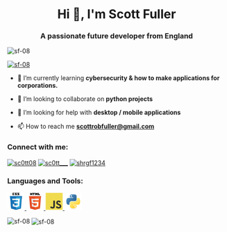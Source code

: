 <h1 align="center">Hi 👋, I'm Scott Fuller</h1>
<h3 align="center">A passionate future developer from England</h3>

<p align="left"> <img src="https://komarev.com/ghpvc/?username=sf-08&label=Profile%20views&color=0e75b6&style=flat" alt="sf-08" /> </p>

<p align="left"> <a href="https://github.com/ryo-ma/github-profile-trophy"><img src="https://github-profile-trophy.vercel.app/?username=sf-08" alt="sf-08" /></a> </p>

- 🌱 I’m currently learning **cybersecurity & how to make applications for corporations.**

- 👯 I’m looking to collaborate on **python projects**

- 🤝 I’m looking for help with **desktop / mobile applications**

- 📫 How to reach me **scottrobfuller@gmail.com**

<h3 align="left">Connect with me:</h3>
<p align="left">
<a href="https://twitter.com/sc0tt08" target="blank"><img align="center" src="https://raw.githubusercontent.com/rahuldkjain/github-profile-readme-generator/master/src/images/icons/Social/twitter.svg" alt="sc0tt08" height="30" width="40" /></a>
<a href="https://instagram.com/sc0tt___" target="blank"><img align="center" src="https://raw.githubusercontent.com/rahuldkjain/github-profile-readme-generator/master/src/images/icons/Social/instagram.svg" alt="sc0tt___" height="30" width="40" /></a>
<a href="https://www.hackerrank.com/shrgf1234" target="blank"><img align="center" src="https://raw.githubusercontent.com/rahuldkjain/github-profile-readme-generator/master/src/images/icons/Social/hackerrank.svg" alt="shrgf1234" height="30" width="40" /></a>
</p>

<h3 align="left">Languages and Tools:</h3>
<p align="left"> <a href="https://www.w3schools.com/css/" target="_blank" rel="noreferrer"> <img src="https://raw.githubusercontent.com/devicons/devicon/master/icons/css3/css3-original-wordmark.svg" alt="css3" width="40" height="40"/> </a> <a href="https://www.w3.org/html/" target="_blank" rel="noreferrer"> <img src="https://raw.githubusercontent.com/devicons/devicon/master/icons/html5/html5-original-wordmark.svg" alt="html5" width="40" height="40"/> </a> <a href="https://developer.mozilla.org/en-US/docs/Web/JavaScript" target="_blank" rel="noreferrer"> <img src="https://raw.githubusercontent.com/devicons/devicon/master/icons/javascript/javascript-original.svg" alt="javascript" width="40" height="40"/> </a> <a href="https://www.python.org" target="_blank" rel="noreferrer"> <img src="https://raw.githubusercontent.com/devicons/devicon/master/icons/python/python-original.svg" alt="python" width="40" height="40"/> </a> </p>

<p><img align="left" src="https://github-readme-stats.vercel.app/api/top-langs?username=sf-08&show_icons=true&locale=en&layout=compact" alt="sf-08" /></p>

<p>&nbsp;<img align="center" src="https://github-readme-stats.vercel.app/api?username=sf-08&show_icons=true&locale=en" alt="sf-08" /></p>
